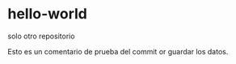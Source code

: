 # hello-world
solo otro repositorio

Esto es un comentario de prueba del commit or guardar los datos.
